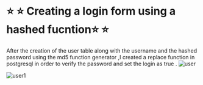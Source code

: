 # ⭐️ ⭐️ Creating a login form using a hashed fucntion⭐️ ⭐️
After the creation of the user table along with the username and the hashed password using the md5 function generator ,I created a replace function in postgresql in order to verify 
the password and set the login as true .
![user](https://github.com/zakidjellouli47/hashed_login_page/assets/69325676/9d121ce9-f4ef-44df-a84b-6d68278820df)

![user1](https://github.com/zakidjellouli47/hashed_login_page/assets/69325676/d32e825c-ea57-4862-930d-c4990ddbe096)

